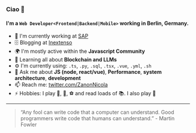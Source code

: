 ### Ciao 👋


#### I'm a `Web Developer<Frontend|Backend|Mobile>` working in Berlin, Germany.

- 🏢 I'm currently working at [SAP](https://www.sap.com/)
- 🗄 Blogging at [Inextenso](https://www.inextenso.dev/)
- 🌍 I'm mostly active within the **Javascript Community**
- 🌱 Learning all about **Blockchain and LLMs**
- ⚙️ I'm currently using: `.ts`, `.py`, `.sql`, `.tsx`, `.vue`, `.yml`, `.sh`
- 💬 Ask me about **JS (node, react/vue)**, **Performance**, **system architecture**, **development**
- 📫 Reach me: [twitter.com/ZanonNicola](https://twitter.com/ZanonNicola)
- ⚡️ Hobbies: I play 🎾, 🏀, ⚽️ and read loads of 📚. I also play 🎸

---

> “Any fool can write code that a computer can understand. Good programmers write code that humans can understand.” - Martin Fowler
